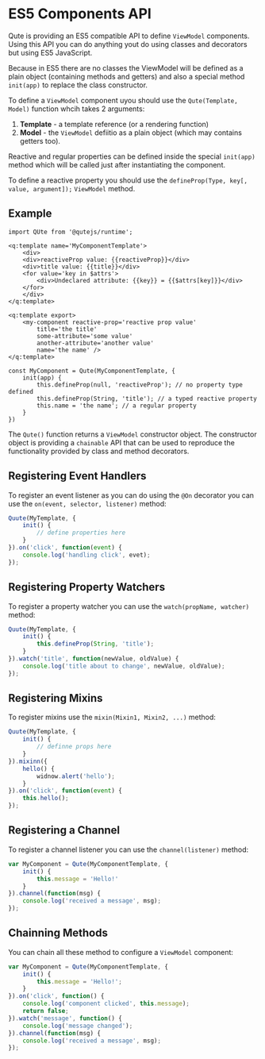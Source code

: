 #  ES5 Components API

Qute is providing an ES5 compatible API to define `ViewModel` components. Using this API you can do anything yout do using classes and decorators but using ES5 JavaScript.

Because in ES5 there are no classes the ViewModel will be defined as a plain object (containing methods and getters) and also a special method `init(app)` to replace the class constructor.

To define a `ViewModel` component uyou should use the `Qute(Template, Model)` function whcih takes 2 arguments:

1. **Template** - a template reference (or a rendering function)
2. **Model** - the `ViewModel` defiitio as a plain object (which may contains getters too).

Reactive and regular properties can be defined inside the special `init(app)` method which will be called just after instantiating the component.

To define a reactive property you should use the `defineProp(Type, key[, value, argument]);` `ViewModel` method.

## Example

```jsq
import QUte from '@qutejs/runtime';

<q:template name='MyComponentTemplate'>
    <div>
    <div>reactiveProp value: {{reactiveProp}}</div>
    <div>title value: {{title}}</div>
    <for value='key in $attrs'>
        <div>Undeclared attribute: {{key}} = {{$attrs[key]}}</div>
    </for>
    </div>
</q:template>

<q:template export>
    <my-component reactive-prop='reactive prop value'
        title='the title'
        some-attribute='some value'
        another-attribute='another value'
        name='the name' />
</q:template>

const MyComponent = Qute(MyComponentTemplate, {
    init(app) {
        this.defineProp(null, 'reactiveProp'); // no property type defined
        this.defineProp(String, 'title'); // a typed reactive property
        this.name = 'the name'; // a regular property
    }
})
```

The `Qute()` function returns a `ViewModel` constructor object. The constructor object is providing a `chainable` API that can be used to reproduce the functionality provided by class and method decorators.

## Registering Event Handlers

To register an event listener as you can do using the `@On` decorator you can use the `on(event, selector, listener)` method:

```javascript
Quute(MyTemplate, {
    init() {
        // define properties here
    }
}).on('click', function(event) {
    console.log('handling click', evet);
});
```

## Registering Property Watchers

To register a property watcher you can use the `watch(propName, watcher)` method:

```javascript
Quute(MyTemplate, {
    init() {
        this.defineProp(String, 'title');
    }
}).watch('title', function(newValue, oldValue) {
    console.log('title about to change', newValue, oldValue);
});
```

## Registering Mixins

To register mixins use the `mixin(Mixin1, Mixin2, ...)` method:

```javascript
Quute(MyTemplate, {
    init() {
        // definne props here
    }
}).mixinn({
    hello() {
        widnow.alert('hello');
    }
}).on('click', function(event) {
    this.hello();
});
```

## Registering a Channel

To register a channel listener you can use the `channel(listener)` method:

```javascript
var MyComponent = Qute(MyComponentTemplate, {
    init() {
        this.message = 'Hello!'
    }
}).channel(function(msg) {
	console.log('received a message', msg);
});
```

## Chainning Methods

You can chain all these method to configure a `ViewModel` component:

```javascript
var MyComponent = Qute(MyComponentTemplate, {
    init() {
        this.message = 'Hello!';
    }
}).on('click', function() {
	console.log('component clicked', this.message);
	return false;
}).watch('message', function() {
	console.log('message changed');
}).channel(function(msg) {
	console.log('received a message', msg);
});
```
